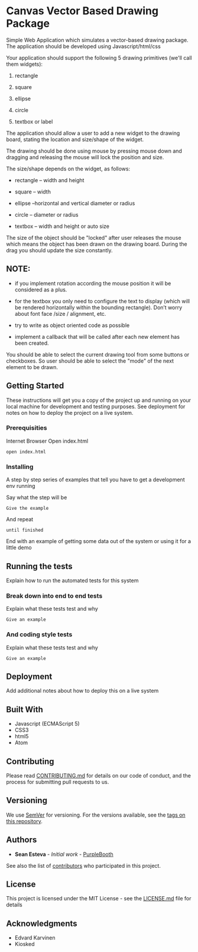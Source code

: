 # Canvas Vector Based Drawing Package

Simple Web Application which simulates a vector-based drawing package.
The application should be developed using Javascript/html/css

Your application should support the following 5 drawing primitives
(we'll call them widgets):


1. rectangle

2. square

3. ellipse

4. circle

5. textbox or label


The application should allow a user to add a new widget to the
drawing board, stating the location and size/shape of the widget.

The drawing should be done using mouse by pressing mouse down and dragging
and releasing the mouse will lock the position and size.

The size/shape depends on the widget, as follows:

- rectangle – width and height

- square – width

- ellipse –horizontal and vertical diameter or radius

- circle – diameter or radius

- textbox – width and height or auto size

The size of the object should be "locked" after user releases the mouse
which means the object has been drawn on the drawing board. During the drag
you should update the size constantly.


## NOTE:

- if you implement rotation according the mouse position it will be
considered as a plus.

- for the textbox you only need to configure the text to display
(which will be rendered horizontally within the bounding rectangle). Don’t worry about font face /size / alignment, etc.

- try to write as object oriented code as possible

- implement a callback that will be called after each new element
has been created.

You should be able to select the current drawing tool from some buttons or
checkboxes. So user should be able to select the "mode" of the next element to be drawn.

## Getting Started

These instructions will get you a copy of the project up and running on your local machine for development and testing purposes. See deployment for notes on how to deploy the project on a live system.

### Prerequisities

Internet Browser
Open index.html

```
open index.html
```

### Installing

A step by step series of examples that tell you have to get a development env running

Say what the step will be

```
Give the example
```

And repeat

```
until finished
```

End with an example of getting some data out of the system or using it for a little demo

## Running the tests

Explain how to run the automated tests for this system

### Break down into end to end tests

Explain what these tests test and why

```
Give an example
```

### And coding style tests

Explain what these tests test and why

```
Give an example
```

## Deployment

Add additional notes about how to deploy this on a live system

## Built With

* Javascript (ECMAScript 5)
* CSS3
* html5
* Atom

## Contributing

Please read [CONTRIBUTING.md](https://gist.github.com/PurpleBooth/b24679402957c63ec426) for details on our code of conduct, and the process for submitting pull requests to us.

## Versioning

We use [SemVer](http://semver.org/) for versioning. For the versions available, see the [tags on this repository](https://github.com/your/project/tags).

## Authors

* **Sean Esteva** - *Initial work* - [PurpleBooth](https://github.com/PurpleBooth)

See also the list of [contributors](https://github.com/your/project/contributors) who participated in this project.

## License

This project is licensed under the MIT License - see the [LICENSE.md](LICENSE.md) file for details

## Acknowledgments

* Edvard Karvinen
* Kiosked
